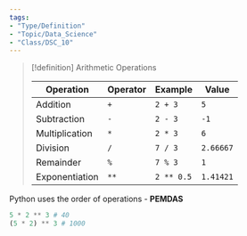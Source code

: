 ```yaml
---
tags:
- "Type/Definition"
- "Topic/Data_Science"
- "Class/DSC_10"
---
```


> [!definition] Arithmetic Operations
>  
> |Operation|Operator|Example|Value|  
> |---|---|---|---|  
> |Addition|`+`|`2 + 3`|`5`|  
> |Subtraction|`-`|`2 - 3`|`-1`|  
> |Multiplication|`*`|`2 * 3`|`6`|  
> |Division|`/`|`7 / 3`|`2.66667`|  
> |Remainder|`%`|`7 % 3`|`1`|  
> |Exponentiation|`**`|`2 ** 0.5`|`1.41421`|  

Python uses the order of operations - **PEMDAS**

```py
5 * 2 ** 3 # 40
(5 * 2) ** 3 # 1000
```
